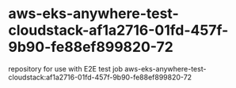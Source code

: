# aws-eks-anywhere-test-cloudstack-af1a2716-01fd-457f-9b90-fe88ef899820-72
repository for use with E2E test job aws-eks-anywhere-test-cloudstack:af1a2716-01fd-457f-9b90-fe88ef899820-72
